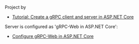 Project by
- [Tutorial: Create a gRPC client and server in ASP.NET Core](https://learn.microsoft.com/en-us/aspnet/core/tutorials/grpc/grpc-start?view=aspnetcore-7.0&tabs=visual-studio-code)

Server is configured as 'gRPC-Web in ASP.NET Core':
- [Configure gRPC-Web in ASP.NET Core](https://learn.microsoft.com/en-us/aspnet/core/grpc/grpcweb?view=aspnetcore-8.0#configure-grpc-web-in-aspnet-core)
